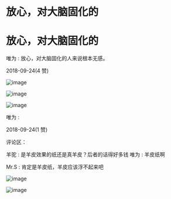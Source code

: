 # 放心，对大脑固化的

# 放心，对大脑固化的

唯为 : 放心，对大脑固化的人来说根本无感。

2018-09-24(4 赞)

![image](img/Image_281.png)

![image](img/Image_282.png)

![image](img/Image_283.png)

唯为 :

2018-09-24(1 赞)

评论区：

羊驼 : 是羊皮效果的纸还是真羊皮？后者的话得好多钱 唯为 : 羊皮纸啊

Mr.S : 肯定是羊皮纸，羊皮应该浮不起来吧

![image](img/Image_284.png)

![image](img/Image_285.png)